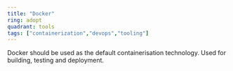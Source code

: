 ```yaml
---
title: "Docker"
ring: adopt
quadrant: tools
tags: ["containerization","devops","tooling"]
---
```


Docker should be used as the default containerisation technology. Used for building, testing and deployment.
